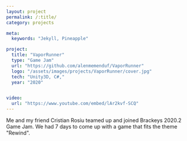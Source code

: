 ```yaml
---
layout: project
permalink: /:title/
category: projects

meta:
  keywords: "Jekyll, Pineapple"

project:
  title: "VaporRunner"
  type: "Game Jam"
  url: "https://github.com/alenmemenduf/VaporRunner"
  logo: "/assets/images/projects/VaporRunner/cover.jpg"
  tech: "Unity3D, C#,"
  year: "2020"


video:
  url: "https://www.youtube.com/embed/lAr2kvf-SCQ"
---
```

<p>Me and my friend Cristian Rosiu teamed up and joined Brackeys 2020.2 Game Jam. We had 7 days to come up with a game that fits the theme "Rewind".
</p>
